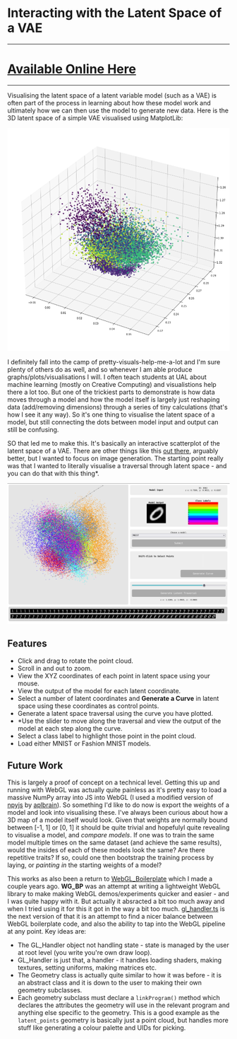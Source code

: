 # Interacting with the Latent Space of a VAE

---

# [Available Online Here](https://interactive-latent-vae.netlify.app/)

---

Visualising the latent space of a latent variable model (such as a VAE) is often part of the process in learning about how these model work and ultimately how we can then use the model to generate new data. Here is the 3D latent space of a simple VAE visualised using MatplotLib:

![Matplotlib Output](./matplot-lib-output.png)

I definitely fall into the camp of pretty-visuals-help-me-a-lot and I'm sure plenty of others do as well, and so whenever I am able produce graphs/plots/visualisations I will. I often teach students at UAL about machine learning (mostly on Creative Computing) and visualistions help there a lot too. But one of the trickiest parts to demonstrate is how data moves through a model and how the model itself is largely just reshaping data (add/removing dimensions) through a series of tiny calculations (that's how I see it any way). So it's one thing to visualise the latent space of a model, but still connecting the dots between model input and output can still be confusing.

SO that led me to make this. It's basically an interactive scatterplot of the latent space of a VAE. There are other things like this [out there](https://projector.tensorflow.org/), arguably better, but I wanted to focus on image generation. The starting point really was that I wanted to literally visualise a traversal through latent space - and you can do that with this thing*.

![Output](./screenshots/output_221221.png)

## Features

- Click and drag to rotate the point cloud.
- Scroll in and out to zoom.
- View the XYZ coordinates of each point in latent space using your mouse.
- View the output of the model for each latent coordinate.
- Select a number of latent coordinates and **Generate a Curve** in latent space using these coordinates as control points.
- Generate a latent space traversal using the curve you have plotted.
- *Use the slider to move along the traversal and view the output of the model at each step along the curve.
- Select a class label to highlight those point in the point cloud.
- Load either MNIST or Fashion MNIST models.

## Future Work

This is largely a proof of concept on a technical level. Getting this up and running with WebGL was actually quite painless as it's pretty easy to load a massive NumPy array into JS into WebGL (I used a modified version of [npyjs](https://github.com/aplbrain/npyjs) by [aplbrain](https://github.com/aplbrain)). So something I'd like to do now is export the weights of a model and look into visualising these. I've always been curious about how a 3D map of a model itself would look. Given that weights are normally bound between [-1, 1] or [0, 1] it should be quite trivial and hopefulyl quite revealing to visualise a model, and _compare models_. If one was to train the same model multiple times on the same dataset (and achieve the same results), would the insides of each of these models look the same? Are there repetitive traits? If so, could one then bootstrap the training process by laying, or _painting in_ the starting weights of a model?

This works as also been a return to [WebGL_Boilerplate](https://github.com/joshmurr/webgl_boilerplate) which I made a couple years ago. __WG_BP__ was an attempt at writing a lightweight WebGL library to make making WebGL demos/experiments quicker and easier - and I was quite happy with it. But actually it absracted a bit too much away and when I tried using it for this it got in the way a bit too much. [gl_handler.ts](https://github.com/joshmurr/js-plot-vae/blob/master/src/gl_handler.ts) is the next version of that it is an attempt to find a nicer balance between WebGL boilerplate code, and also the ability to tap into the WebGL pipeline at any point. Key ideas are:

- The GL_Handler object not handling state - state is managed by the user at root level (you write you're own draw loop).
- GL_Handler is just that, a handler - it handles loading shaders, making textures, setting uniforms, making matrices etc.
- The Geometry class is actually quite similar to how it was before - it is an abstract class and it is down to the user to making their own geometry subclasses.
- Each geometry subclass must declare a `linkProgram()` method which declares the attributes the geometry will use in the relevant program and anything else specific to the geometry. This is a good example as the `latent_points` geometry is basically just a point cloud, but handles more stuff like generating a colour palette and UIDs for picking.
